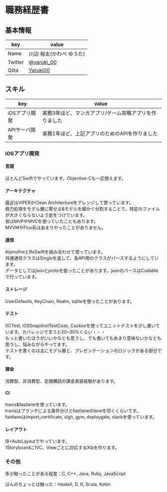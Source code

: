# 職務経歴書

## 基本情報

|key|value|
|---|-----|
|Name|川辺 裕太(かわべ ゆうた)|
|Twitter|[@yaruki_00](https://twitter.com/yaruki_00)|
|Qiita|[Yaruki00](http://qiita.com/Yaruki00)|

## スキル

|key|value|
|---|-----|
|iOSアプリ開発|実務3年ほど、マンガアプリ/ゲーム攻略アプリを作りました|
|APIサーバ開発|実務1年ほど、上記アプリのためのAPIを作りました|

### iOSアプリ開発

#### 言語
ほとんどSwiftでやっています。Objective-Cも一応使えます。

#### アーキテクチャ
最近はVIPERかClean Architectureをアレンジして使っています。  
極力処理をモデル層に寄せる&モデルを細かく分割することで、特定のファイルが大きくならないよう気をつけています。  
昔はMVPやMVCを使っていたこともあります。  
MVVMやFlux系はあまりやったことがありません。

#### 通信
AlamofireとRxSwiftを組み合わせて使っています。  
共通通信クラスはSingle<Data>を返して、各API用のクラスがパースするようにしています。  
データとしてはjsonとprotoを扱ったことがあります。jsonのパースはCodableで行っています。

#### ストレージ
UserDefaults, KeyChain, Realm, sqliteを使ったことがあります。

#### テスト
XCTest, iOSSnapshotTestCase, Cuckooを使ってユニットテストを少し書いています。カバレッジで言うと20~30%くらい・・・  
もっと書いたほうがいいかなとも思うし、でも書いてもあまり意味ないかなとも思うし、悩みながらやってます。  
テストを書くのは主にモデル層と、プレゼンテーションのロジックがある部分です。

#### 課金
消費型、非消費型、定期購読の課金実装経験があります。  

#### CI
travis&fastlaneを使っています。  
travisはブランチによる条件分けとfastlaneのlaneを叩くくらいです。  
fastlaneはimport_certificate, sigh, gym, deploygate, slackを使っています。

#### レイアウト
IB+AutoLayoutでやっています。  
1Storyboardに1VC、Viewごとに対応するXibを作ります。

### その他
多少触ったことがある程度：C, C++, Java, Ruby, JavaScript

ほんのちょっとは触った：Haskell, D, R, Scala, Kotlin

